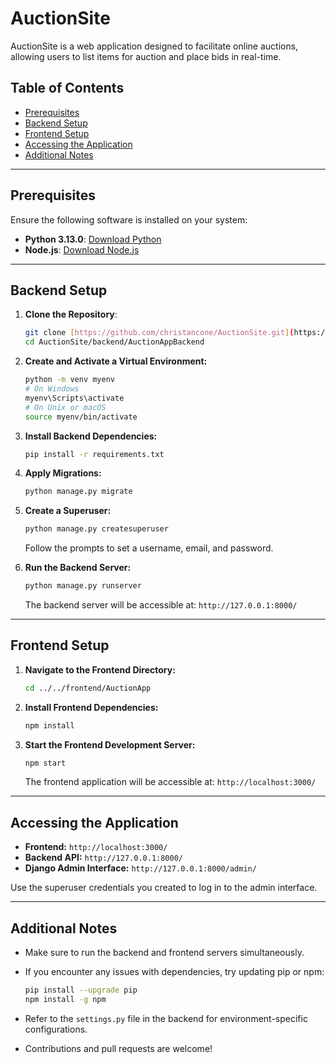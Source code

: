 
# AuctionSite

AuctionSite is a web application designed to facilitate online auctions, allowing users to list items for auction and place bids in real-time.

## Table of Contents

- [Prerequisites](#prerequisites)
- [Backend Setup](#backend-setup)
- [Frontend Setup](#frontend-setup)
- [Accessing the Application](#accessing-the-application)
- [Additional Notes](#additional-notes)

---

## Prerequisites

Ensure the following software is installed on your system:

- **Python 3.13.0**: [Download Python](https://www.python.org/downloads/)
- **Node.js**: [Download Node.js](https://nodejs.org/)

---

## Backend Setup

1. **Clone the Repository**:

   ```bash
   git clone [https://github.com/christancone/AuctionSite.git](https://github.com/christancone/AuctionSite.git)
   cd AuctionSite/backend/AuctionAppBackend
   ```

2. **Create and Activate a Virtual Environment:**

   ```bash
   python -m venv myenv
   # On Windows
   myenv\Scripts\activate
   # On Unix or macOS
   source myenv/bin/activate
   ```

3. **Install Backend Dependencies:**

   ```bash
   pip install -r requirements.txt
   ```

4. **Apply Migrations:**

   ```bash
   python manage.py migrate
   ```

5. **Create a Superuser:**

   ```bash
   python manage.py createsuperuser
   ```
   Follow the prompts to set a username, email, and password.

6. **Run the Backend Server:**

   ```bash
   python manage.py runserver
   ```
   The backend server will be accessible at: `http://127.0.0.1:8000/`

---

## Frontend Setup

1. **Navigate to the Frontend Directory:**

   ```bash
   cd ../../frontend/AuctionApp
   ```

2. **Install Frontend Dependencies:**

   ```bash
   npm install
   ```

3. **Start the Frontend Development Server:**

   ```bash
   npm start
   ```
   The frontend application will be accessible at: `http://localhost:3000/`

---

## Accessing the Application

- **Frontend:** `http://localhost:3000/`
- **Backend API:** `http://127.0.0.1:8000/`
- **Django Admin Interface:** `http://127.0.0.1:8000/admin/`

Use the superuser credentials you created to log in to the admin interface.

---

## Additional Notes

- Make sure to run the backend and frontend servers simultaneously.
- If you encounter any issues with dependencies, try updating pip or npm:

   ```bash
   pip install --upgrade pip
   npm install -g npm
   ```

- Refer to the `settings.py` file in the backend for environment-specific configurations.
- Contributions and pull requests are welcome!

